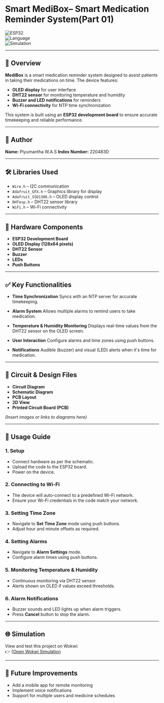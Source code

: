# Smart MediBox– Smart Medication Reminder System(Part 01)

![ESP32](https://img.shields.io/badge/Platform-ESP32-blue)  
![Language](https://img.shields.io/badge/Language-Arduino-green)  
![Simulation](https://img.shields.io/badge/Simulation-Wokwi-orange)  

---

## 📌 Overview

**MediBox** is a smart medication reminder system designed to assist patients in taking their medications on time. The device features:

* **OLED display** for user interface
* **DHT22 sensor** for monitoring temperature and humidity
* **Buzzer and LED notifications** for reminders
* **Wi-Fi connectivity** for NTP time synchronization

This system is built using an **ESP32 development board** to ensure accurate timekeeping and reliable performance.

---

## 👤 Author

**Name:** Piyumantha W.A.S
**Index Number:** 220483D

---

## 🛠️ Libraries Used

* `Wire.h` – I2C communication
* `Adafruit_GFX.h` – Graphics library for display
* `Adafruit_SSD1306.h` – OLED display control
* `DHTesp.h` – DHT22 sensor library
* `WiFi.h` – Wi-Fi connectivity

---

## 🔧 Hardware Components

* **ESP32 Development Board**
* **OLED Display (128x64 pixels)**
* **DHT22 Sensor**
* **Buzzer**
* **LEDs**
* **Push Buttons**

---

## ✅ Key Functionalities

* **Time Synchronization**
  Syncs with an NTP server for accurate timekeeping.

* **Alarm System**
  Allows multiple alarms to remind users to take medication.

* **Temperature & Humidity Monitoring**
  Displays real-time values from the DHT22 sensor on the OLED screen.

* **User Interaction**
  Configure alarms and time zones using push buttons.

* **Notifications**
  Audible (buzzer) and visual (LED) alerts when it's time for medication.

---

## 📐 Circuit & Design Files

* **Circuit Diagram**
* **Schematic Diagram**
* **PCB Layout**
* **2D View**
* **Printed Circuit Board (PCB)**

*(Insert images or links to diagrams here)*

---

## 🚀 Usage Guide

### 1. Setup

* Connect hardware as per the schematic.
* Upload the code to the ESP32 board.
* Power on the device.

### 2. Connecting to Wi-Fi

* The device will auto-connect to a predefined Wi-Fi network.
* Ensure your Wi-Fi credentials in the code match your network.

### 3. Setting Time Zone

* Navigate to **Set Time Zone** mode using push buttons.
* Adjust hour and minute offsets as required.

### 4. Setting Alarms

* Navigate to **Alarm Settings** mode.
* Configure alarm times using push buttons.

### 5. Monitoring Temperature & Humidity

* Continuous monitoring via DHT22 sensor.
* Alerts shown on OLED if values exceed thresholds.

### 6. Alarm Notifications

* Buzzer sounds and LED lights up when alarm triggers.
* Press **Cancel** button to stop the alarm.

---


## 🌐 Simulation
View and test this project on Wokwi:  
👉 [[Open Wokwi Simulation](https://wokwi.com/projects/426754863944303617)

---

## 🔮 Future Improvements
- Add a mobile app for remote monitoring
- Implement voice notifications
- Support for multiple users and medicine schedules
